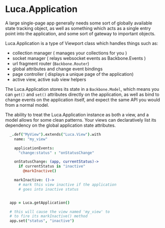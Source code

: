 # Luca.Application

A large single-page app generally needs some sort of globally available state tracking object, as well as something which acts as a single entry point into the application, and some sort of gateway to important objects.   

Luca.Application is a type of Viewport class which handles things such as:

- collection manager ( manages your collections for you ) 
- socket manager ( relays websocket events as Backbone.Events )
- url fragment router (`Backbone.Router`)
- global attributes and change event bindings
- page controller ( displays a unique page of the application) 
- active view, active sub view helpers

The Luca.Application stores its state in a `Backbone.Model`, which means you can `get()` and `set()` attributes directly on the application, as well as bind to change events on the application itself, and expect the same API you would from a normal model.

The ability to treat the Luca.Application instance as both a view, and a model allows for some clean patterns.  Your views can declaratively list its dependency on the global application state attributes.

```coffeescript
  _.def("MyView").extends("Luca.View").with
    name: "my_view"

    applicationEvents:
      "change:status" : "onStatusChange"

    onStatusChange: (app, currentStatus)->
      if currentStatus is "inactive"
        @markInactive()

    markInactive: ()->
      # mark this view inactive if the application
      # goes into inactive status


  app = Luca.getApplication()

  # this will cause the view named 'my_view' to 
  # to fire its markInactive() method
  app.set("status", "inactive")


```